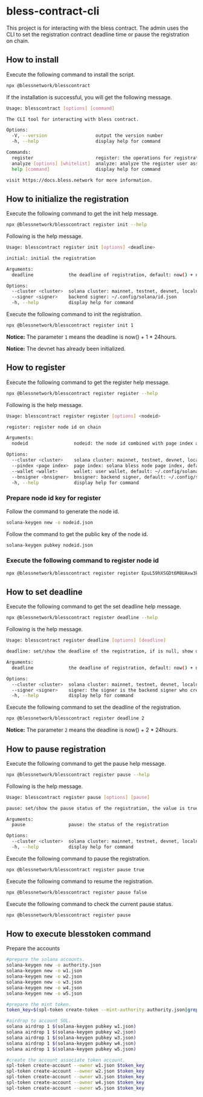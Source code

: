 
# bless-contract-cli

This project is for interacting with the bless contract. The admin uses the CLI to set the registration contract deadline time or pause the registration on chain.

## How to install

Execute the following command to install the script.

```bash
npx @blessnetwork/blesscontract
```

If the installation is successful, you will get the following message.

```bash
Usage: blesscontract [options] [command]

The CLI tool for interacting with bless contract.

Options:
  -V, --version                  output the version number
  -h, --help                     display help for command

Commands:
  register                       register: the operations for registration contract.
  analyze [options] [whitelist]  analyze: analyze the register user assets
  help [command]                 display help for command

visit https://docs.bless.network for more information.
```

## How to initialize the registration

Execute the following command to get the init help message.

```bash
npx @blessnetwork/blesscontract register init --help
```

Following is the help message.

```bash
Usage: blesscontract register init [options] <deadline>

initial: initial the registration

Arguments:
  deadline             the deadline of registration, default: now() + n * 24hours

Options:
  --cluster <cluster>  solana cluster: mainnet, testnet, devnet, localnet, <custom>
  --signer <signer>    backend signer: ~/.config/solana/id.json
  -h, --help           display help for command
```

Execute the following command to init the registration.

```bash
npx @blessnetwork/blesscontract register init 1
```

**Notice:** The parameter `1` means the deadline is now() + 1 * 24hours.

**Notice:** The devnet has already been initialized.

## How to register

Execute the following command to get the register help message.

```bash
npx @blessnetwork/blesscontract register register --help
```

Following is the help message.

```bash
Usage: blesscontract register register [options] <nodeid>

register: register node id on chain

Arguments:
  nodeid                 nodeid: the node id combined with page index as bless node id, nodeid must be base58 of 32 bytes

Options:
  --cluster <cluster>    solana cluster: mainnet, testnet, devnet, localnet, <custom>
  --pindex <page index>  page index: solana bless node page index, default: 0
  --wallet <wallet>      wallet: user wallet, default: ~/.config/solana/id.json
  --bnsigner <bnsigner>  bnsigner: backend signer, default: ~/.config/solana/id.json
  -h, --help             display help for command
```

### Prepare node id key for register

Follow the command to generate the node id.

```bash
solana-keygen new -o nodeid.json
```

Follow the command to get the public key of the node id.

```bash
solana-keygen pubkey nodeid.json
```

### Execute the following command to register node id

```bash
npx @blessnetwork/blesscontract register register EpuL59hXSGDt6M8UAxw3k1smXwJgJYPon9DUWC7agUcT
```

## How to set deadline

Execute the following command to get the set deadline help message.

```bash
npx @blessnetwork/blesscontract register deadline --help
```

Following is the help message.

```bash
Usage: blesscontract register deadline [options] [deadline]

deadline: set/show the deadline of the registration, if is null, show deadline

Arguments:
  deadline             the deadline of registration, default: now() + n * 24hours

Options:
  --cluster <cluster>  solana cluster: mainnet, testnet, devnet, localnet, <custom>
  --signer <signer>    signer: the signer is the backend signer who create the registration account on chain. default ~/.config/solana/id.json
  -h, --help           display help for command
```

Execute the following command to set the deadline of the registration.

```bash
npx @blessnetwork/blesscontract register deadline 2
```

**Notice:** The parameter `2` means the deadline is now() + 2 * 24hours.

## How to pause registration

Execute the following command to get the pause help message.

```bash
npx @blessnetwork/blesscontract register pause --help
```

Following is the help message.

```bash
Usage: blesscontract register pause [options] [pause]

pause: set/show the pause status of the registration, the value is true/false, if is null, show status

Arguments:
  pause                pause: the status of the registration

Options:
  --cluster <cluster>  solana cluster: mainnet, testnet, devnet, localnet, <custom>
  -h, --help           display help for command
```

Execute the following command to pause the registration.

```bash
npx @blessnetwork/blesscontract register pause true
```

Execute the following command to resume the registration.

```bash
npx @blessnetwork/blesscontract register pause false
```

Execute the following command to check the current pause status.

```bash
npx @blessnetwork/blesscontract register pause
```


## How to execute blesstoken command

Prepare the accounts
```bash
#prepare the solana accounts.
solana-keygen new -o authority.json
solana-keygen new -o w1.json
solana-keygen new -o w2.json
solana-keygen new -o w3.json
solana-keygen new -o w4.json
solana-keygen new -o w5.json

#prepare the mint token.
token_key=$(spl-token create-token --mint-authority authority.json|grep Address:|awk '{print $2}')

#airdrop to account SOL.
solana airdrop 1 $(solana-keygen pubkey w1.json)
solana airdrop 1 $(solana-keygen pubkey w2.json)
solana airdrop 1 $(solana-keygen pubkey w3.json)
solana airdrop 1 $(solana-keygen pubkey w4.json)
solana airdrop 1 $(solana-keygen pubkey w5.json)

#create the account associate token account.
spl-token create-account --owner w1.json $token_key
spl-token create-account --owner w2.json $token_key
spl-token create-account --owner w3.json $token_key
spl-token create-account --owner w4.json $token_key
spl-token create-account --owner w5.json $token_key

```
